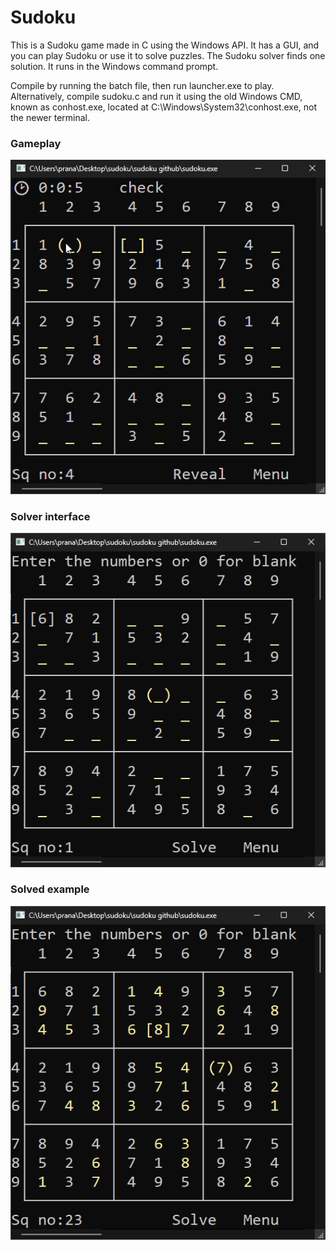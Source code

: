 # Sudoku
This is a Sudoku game made in C using the Windows API. It has a GUI, and you can play Sudoku or use it to solve puzzles. The Sudoku solver finds one solution. It runs in the Windows command prompt.

Compile by running the batch file, then run launcher.exe to play. Alternatively, compile sudoku.c and run it using the old Windows CMD, known as conhost.exe, located at C:\Windows\System32\conhost.exe, not the newer terminal.
### Gameplay
![gameplay](https://github.com/pranavgn12/Sudoku/blob/main/screenshots/play_mouse_shown.png)
### Solver interface
![Sudoku solver interface](https://github.com/pranavgn12/Sudoku/blob/main/screenshots/Play.png)
### Solved example
![solved](https://github.com/pranavgn12/Sudoku/blob/main/screenshots/Solver_solved.png)

